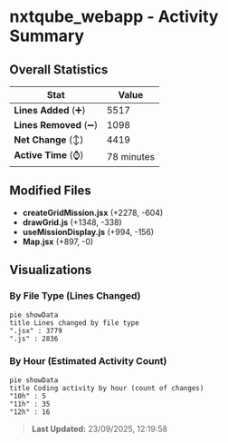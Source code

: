 # nxtqube_webapp - Activity Summary 

## Overall Statistics

| Stat                   | Value                                                             |
| ---------------------- | ----------------------------------------------------------------- |
| **Lines Added** (➕)   | 5517                                          |
| **Lines Removed** (➖) | 1098                                        |
| **Net Change** (↕)    | 4419                |
| **Active Time** (⌚)   | 78 minutes |


## Modified Files
- **createGridMission.jsx** (+2278, -604)
- **drawGrid.js** (+1348, -338)
- **useMissionDisplay.js** (+994, -156)
- **Map.jsx** (+897, -0)

## Visualizations

### By File Type (Lines Changed)

```mermaid
pie showData
title Lines changed by file type
".jsx" : 3779
".js" : 2836
```

### By Hour (Estimated Activity Count)

```mermaid
pie showData
title Coding activity by hour (count of changes)
"10h" : 5
"11h" : 35
"12h" : 16
```


> **Last Updated:** 23/09/2025, 12:19:58